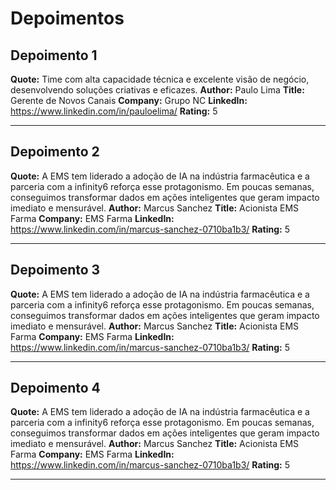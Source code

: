 # Depoimentos

## Depoimento 1
**Quote:** Time com alta capacidade técnica e excelente visão de negócio, desenvolvendo soluções criativas e eficazes.
**Author:** Paulo Lima
**Title:** Gerente de Novos Canais
**Company:** Grupo NC
**LinkedIn:** https://www.linkedin.com/in/pauloelima/
**Rating:** 5

---

## Depoimento 2
**Quote:** A EMS tem liderado a adoção de IA na indústria farmacêutica e a parceria com a infinity6 reforça esse protagonismo. Em poucas semanas, conseguimos transformar dados em ações inteligentes que geram impacto imediato e mensurável.
**Author:** Marcus Sanchez
**Title:** Acionista EMS Farma
**Company:** EMS Farma
**LinkedIn:** https://www.linkedin.com/in/marcus-sanchez-0710ba1b3/
**Rating:** 5

---

## Depoimento 3
**Quote:** A EMS tem liderado a adoção de IA na indústria farmacêutica e a parceria com a infinity6 reforça esse protagonismo. Em poucas semanas, conseguimos transformar dados em ações inteligentes que geram impacto imediato e mensurável.
**Author:** Marcus Sanchez
**Title:** Acionista EMS Farma
**Company:** EMS Farma
**LinkedIn:** https://www.linkedin.com/in/marcus-sanchez-0710ba1b3/
**Rating:** 5

---

## Depoimento 4
**Quote:** A EMS tem liderado a adoção de IA na indústria farmacêutica e a parceria com a infinity6 reforça esse protagonismo. Em poucas semanas, conseguimos transformar dados em ações inteligentes que geram impacto imediato e mensurável.
**Author:** Marcus Sanchez
**Title:** Acionista EMS Farma
**Company:** EMS Farma
**LinkedIn:** https://www.linkedin.com/in/marcus-sanchez-0710ba1b3/
**Rating:** 5

---
